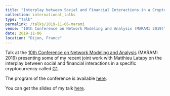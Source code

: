```yaml
---
title: "Interplay between Social and Financial Interactions in a Cryptocurrency"
collection: international_talks
type: "Talk"
permalink: /talks/2019-11-06-marami
venue: "10th Conference on Network Modeling and Analysis (MARAMI 2019)"
date: 2019-11-06
location: "Dijon, France"
---
```


Talk at the [10th Conference on Network Modeling and Analysis](https://iutdijon.u-bourgogne.fr/marami/) (MARAMI 2019) presenting some of my recent joint work with Matthieu Latapy on the interplay between social and financial interactions in a specific cryptocurrency called [G1](https://g1.duniter.fr/#/app/home).

The program of the conference is available [here](https://iutdijon.u-bourgogne.fr/marami/program/).

You can get the slides of my talk [here](http://nicolasgensollen.github.io/files/interplay-between-social-and-financial-interactions-in-a-cryptocurrency.pdf).
